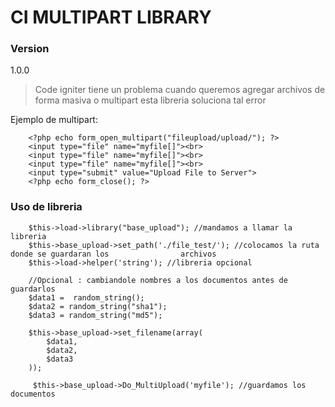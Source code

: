 # CI MULTIPART LIBRARY

### Version
1.0.0


>Code igniter tiene un problema cuando queremos agregar archivos de forma masiva o multipart
>esta libreria soluciona tal error


Ejemplo de multipart:

        <?php echo form_open_multipart("fileupload/upload/"); ?>
        <input type="file" name="myfile[]"><br>
        <input type="file" name="myfile[]"><br>
        <input type="file" name="myfile[]"><br>
        <input type="submit" value="Upload File to Server">
        <?php echo form_close(); ?>



### Uso de libreria
        $this->load->library("base_upload"); //mandamos a llamar la libreria
        $this->base_upload->set_path('./file_test/'); //colocamos la ruta donde se guardaran los                archivos
        $this->load->helper('string'); //libreria opcional 
        
        //Opcional : cambiandole nombres a los documentos antes de guardarlos
        $data1 =  random_string();
        $data2 = random_string("sha1");
        $data3 = random_string("md5");
        
        $this->base_upload->set_filename(array(
            $data1,
            $data2,
            $data3 
        ));
        
         $this->base_upload->Do_MultiUpload('myfile'); //guardamos los documentos



